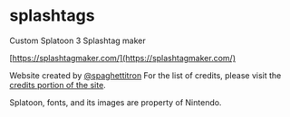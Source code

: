 # splashtags
Custom Splatoon 3 Splashtag maker

[https://splashtagmaker.com/](https://splashtagmaker.com/)

Website created by [@spaghettitron](https://twitter.com/spaghettitron/) 
For the list of credits, please visit the [credits portion of the site](https://splashtagmaker.com/credits/).  

Splatoon, fonts, and its images are property of Nintendo.  

